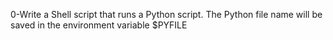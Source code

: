 0-Write a Shell script that runs a Python script.
The Python file name will be saved in the environment variable $PYFILE
